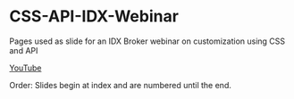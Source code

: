 # CSS-API-IDX-Webinar
Pages used as slide for an IDX Broker webinar on customization using CSS and API

[YouTube](https://www.youtube.com/watch?v=M4IjgcjLdX8)

Order: Slides begin at index and are numbered until the end.
